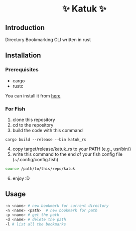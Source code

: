<h1 align="center"> ✨ Katuk ✨ </h1>

## Introduction 

Directory Bookmarking CLI written in rust 

## Installation 

### Prerequisites 

- cargo 
- rustc

You can install it from [here](https://www.rust-lang.org)

### For Fish 

1. clone this repository 
2. cd to the repository 
3. build the code with this command
```
cargo build --release --bin katuk_rs
```
4. copy target/release/katuk_rs to your PATH (e.g., usr/bin/)
5. write this command to the end of your fish config file (~/.config/config.fish) 
```bash 
source /path/to/this/repo/katuk
```
6. enjoy :D

## Usage

```bash
-n <name> # new bookmark for current directory 
-n <name> <path>  # new bookmark for path 
-p <name> # get the path 
-d <name> # delete the path
-l # list all the bookmarks
```
